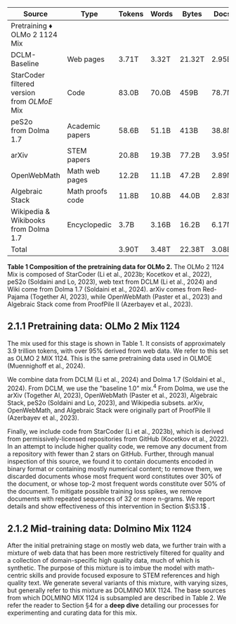 | Source                                            | Type             | Tokens | Words | Bytes  | Docs  |
|---------------------------------------------------|------------------|--------|-------|--------|-------|
| Pretraining 	♦ OLMo 2 1124 Mix                    |                  |        |       |        |       |
| DCLM-Baseline                                     | Web pages        | 3.71T  | 3.32T | 21.32T | 2.95B |
| StarCoder<br>filtered version<br>from $OLMoE$ Mix | Code             | 83.0B  | 70.0B | 459B   | 78.7M |
| peS2o<br>from Dolma 1.7                           | Academic papers  | 58.6B  | 51.1B | 413B   | 38.8M |
| arXiv                                             | STEM papers      | 20.8B  | 19.3B | 77.2B  | 3.95M |
| OpenWebMath                                       | Math web pages   | 12.2B  | 11.1B | 47.2B  | 2.89M |
| Algebraic Stack                                   | Math proofs code | 11.8B  | 10.8B | 44.0B  | 2.83M |
| Wikipedia & Wikibooks<br>from Dolma 1.7           | Encyclopedic     | 3.7B   | 3.16B | 16.2B  | 6.17M |
| Total                                             |                  | 3.90T  | 3.48T | 22.38T | 3.08B |

**Table 1 Composition of the pretraining data for OLMo 2.** The OLMo 2 1124 Mix is composed of StarCoder (Li et al., 2023b; Kocetkov et al., 2022), peS2o (Soldaini and Lo, 2023), web text from DCLM (Li et al., 2024) and Wiki come from Dolma 1.7 (Soldaini et al., 2024). arXiv comes from Red-Pajama (Together AI, 2023), while OpenWebMath (Paster et al., 2023) and Algebraic Stack come from ProofPile II (Azerbayev et al., 2023).

## 2.1.1 Pretraining data: OLMo 2 Mix 1124

The mix used for this stage is shown in Table 1. It consists of approximately 3.9 trillion tokens, with over 95% derived from web data. We refer to this set as OLMO 2 MIX 1124. This is the same pretraining data used in OLMOE (Muennighoff et al., 2024).

We combine data from DCLM (Li et al., 2024) and Dolma 1.7 (Soldaini et al., 2024). From DCLM, we use the "baseline 1.0" mix.<sup>4</sup> From Dolma, we use the arXiv (Together AI, 2023), OpenWebMath (Paster et al., 2023), Algebraic Stack, peS2o (Soldaini and Lo, 2023), and Wikipedia subsets. arXiv, OpenWebMath, and Algebraic Stack were originally part of ProofPile II (Azerbayev et al., 2023).

Finally, we include code from StarCoder (Li et al., 2023b), which is derived from permissively-licensed repositories from GitHub (Kocetkov et al., 2022). In an attempt to include higher quality code, we remove any document from a repository with fewer than 2 stars on GitHub. Further, through manual inspection of this source, we found it to contain documents encoded in binary format or containing mostly numerical content; to remove them, we discarded documents whose most frequent word constitutes over 30% of the document, or whose top-2 most frequent words constitute over 50% of the document. To mitigate possible training loss spikes, we remove documents with repeated sequences of 32 or more n-grams. We report details and show effectiveness of this intervention in Section  $\S3.1$ .

## 2.1.2 Mid-training data: Dolmino Mix 1124

After the initial pretraining stage on mostly web data, we further train with a mixture of web data that has been more restrictively filtered for quality and a collection of domain-specific high quality data, much of which is synthetic. The purpose of this mixture is to imbue the model with math-centric skills and provide focused exposure to STEM references and high quality text. We generate several variants of this mixture, with varying sizes, but generally refer to this mixture as DOLMINO MIX 1124. The base sources from which DOLMINO MIX 1124 is subsampled are described in Table 2. We refer the reader to Section §4 for a **deep dive** detailing our processes for experimenting and curating data for this mix.